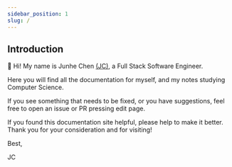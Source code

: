 ```yaml
---
sidebar_position: 1
slug: /
---
```


## Introduction ##

👋 Hi! My name is Junhe Chen [(JC)](https://bio.junhechen.com), a Full Stack Software Engineer.

Here you will find all the documentation for myself, and my notes studying Computer Science.

If you see something that needs to be fixed, or you have suggestions, feel free to open an issue or PR pressing edit page.

If you found this documentation site helpful, please help to make it better. Thank you for your consideration and for visiting!

Best,

JC